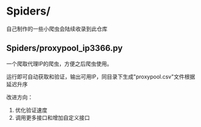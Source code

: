# Spiders/ 
自己制作的一些小爬虫会陆续收录到此仓库

## Spiders/proxypool_ip3366.py 
一个爬取代理IP的爬虫，方便之后爬虫使用。

运行即可自动获取和验证，输出可用IP，同目录下生成"proxypool.csv"文件根据延迟升序

改进方向：
  1. 优化验证速度
  2. 调用更多接口和增加自定义接口
